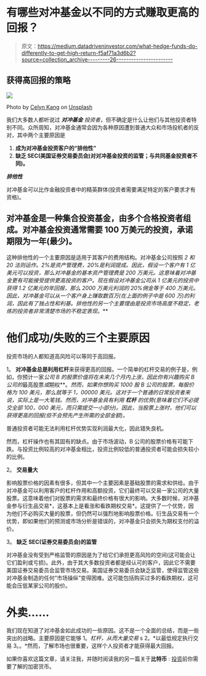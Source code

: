# 有哪些对冲基金以不同的方式赚取更高的回报？

> 原文：<https://medium.datadriveninvestor.com/what-hedge-funds-do-differently-to-get-high-return-f5af71a3d6b2?source=collection_archive---------26----------------------->

## 获得高回报的策略

![](img/c047ad8f4dcc26cf62e186e6706767db.png)

Photo by [Celyn Kang](https://unsplash.com/@celynkang13?utm_source=unsplash&utm_medium=referral&utm_content=creditCopyText) on [Unsplash](https://unsplash.com/s/photos/money?utm_source=unsplash&utm_medium=referral&utm_content=creditCopyText)

我们大多数人都听说过 ***对冲基金*** *投资者*，但不确定是什么让他们与其他投资者特别不同。众所周知，对冲基金通常会因为各种原因遭到普通大众和市场投机者的反对，其中两个主要原因是

1.  **成为对冲基金投资客户的“排他性”**
2.  **缺乏 SEC(美国证券交易委员会)对对冲基金投资的监管；**与共同基金投资者不同)**。**

***排他性***

对冲基金可以比作金融投资者中的精英群体(投资者需要满足特定的客户要求才有资格)。

## 对冲基金是一种集合投资基金，由多个合格投资者组成。对冲基金投资通常需要 100 万美元的投资，承诺期限为一年(最少)。

这种排他性的一个主要原因是适用于其客户的费用结构。对冲基金公司按照 ***2 和 20 法则运作。2%是资产管理费，20%是利润提成。因此，假设一个客户有 1 亿美元可以投资，那么对冲基金的基本资产管理费是 200 万美元。这意味着对冲基金更有可能接受提供更高投资的客户。现在假设对冲基金公司从 1 亿美元的投资中获得 1.2 亿美元的年回报，那么 2000 万美元利润的 20%佣金等于 400 万美元。因此，对冲基金可以从一个客户身上赚取数百万(在上面的例子中是 600 万)的利润，因此有了*独占性和利基*。排他性的另一个主要理由是投资市场高度不稳定，老练的投资者非常清楚市场的不稳定表现。***

# 他们成功/失败的三个主要原因

投资市场的人都知道高风险可以等同于高回报。

1。 **对冲基金总是利用杠杆**来获得更高的回报。一个简单的杠杆交易的例子是，例如，你预计一家*公司 B 的股票价值将在未来几个月内上涨，因此你有兴趣购买 B 公司的*最高股票*或*期权**。*然而，如果你想购买 1000 股 B 公司的股票，每股价格为 100 美元，那么就等于 1，00000 美元。这对于一个普通的日常投资者来说，实际上是一大笔钱。然而，对冲基金具有利用 ***杠杆*** 的优势(意味着它们不必提交全部 100，000 美元，而只需提交一小部分)。因此，当股票上涨时，他们可以获得更高的回报(但不会预先产生所需的全部金额)。*

普通投资者可能无法利用杠杆优势实现利润最大化，因此错失良机。

然而，杠杆操作也有其固有的缺点。由于市场波动，B 公司的股票价格有可能下跌。与投资比例较高的对冲基金相比，投资比例较低的普通投资者可能会损失较小的比例。

2。 **交易量大**

影响股票价格的因素有很多，但其中一个主要因素是基础股票的需求和供给。由于对冲基金可以利用客户的杠杆作用和高额投资，它们最终可以交易一家公司的大量股票。这意味着他们对股票的需求和最终价格有很大的影响。大多数时候，对冲基金参与衍生品交易*，这基本上是看涨和看跌期权交易*。这提供了一个优势，因为他们不必购买大量的股票，但仍然可以强烈地影响股票价格。衍生品交易有一个优势，即如果他们的预测或市场分析是错误的，对冲基金只会损失为期权支付的溢价。

3。 **缺乏 SEC(证券交易委员会)的监管**

对冲基金没有受到严格监管的原因是为了给它们承担更高风险的空间(这可能会让它们盈利或亏损)。此外，由于其大多数投资者都是经认可的客户，因此它不需要美国证券交易委员会监管市场交易。美国证券交易委员会缺乏监管，使得监管这些对冲基金制造的任何“市场操纵”变得困难。这可能包括购买过多的看跌期权，这可能会压低某家公司的股价。

# 外卖……

我们现在知道了对冲基金如此成功的一些原因。这不是一个全面的总结，而是一些突出的战略。主要原因是它能够 1。*杠杆，从而大量交易* s 2。*以最低规定执行交易 3。。*然而，了解市场也很重要，这样个人投资者才能获得最大回报。

如果你喜欢这篇文章，请关注我，并随时阅读我的另一篇关于**比特币** : [投资](https://medium.com/swlh/what-you-need-to-know-about-cryptocurrency-2a79b2fde0ab)前你需要了解的加密货币。
